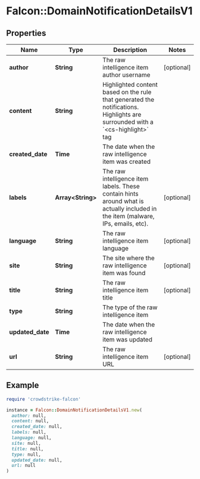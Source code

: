 # Falcon::DomainNotificationDetailsV1

## Properties

| Name | Type | Description | Notes |
| ---- | ---- | ----------- | ----- |
| **author** | **String** | The raw intelligence item author username | [optional] |
| **content** | **String** | Highlighted content based on the rule that generated the notifications. Highlights are surrounded with a &#x60;&lt;cs-highlight&gt;&#x60; tag |  |
| **created_date** | **Time** | The date when the raw intelligence item was created |  |
| **labels** | **Array&lt;String&gt;** | The raw intelligence item labels. These contain hints around what is actually included in the item (malware, IPs, emails, etc). | [optional] |
| **language** | **String** | The raw intelligence item language | [optional] |
| **site** | **String** | The site where the raw intelligence item was found | [optional] |
| **title** | **String** | The raw intelligence item title | [optional] |
| **type** | **String** | The type of the raw intelligence item |  |
| **updated_date** | **Time** | The date when the raw intelligence item was updated |  |
| **url** | **String** | The raw intelligence item URL | [optional] |

## Example

```ruby
require 'crowdstrike-falcon'

instance = Falcon::DomainNotificationDetailsV1.new(
  author: null,
  content: null,
  created_date: null,
  labels: null,
  language: null,
  site: null,
  title: null,
  type: null,
  updated_date: null,
  url: null
)
```

